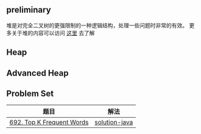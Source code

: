 ## preliminary

堆是对完全二叉树的更强限制的一种逻辑结构，处理一些问题时非常的有效。
更多关于堆的内容可以访问
[这里](https://pineapple-man.github.io/2021/12/07/%E8%AE%A1%E7%AE%97%E6%9C%BA%E5%9F%BA%E7%A1%80/%E6%95%B0%E6%8D%AE%E7%BB%93%E6%9E%84/%E5%A0%86/)
去了解

## Heap

## Advanced Heap

## Problem Set
|                                       题目                                        |        解法         |
|:-------------------------------------------------------------------------------:|:-----------------:|
| [692. Top K Frequent Words](https://leetcode.cn/problems/top-k-frequent-words/) | [solution-java](src/main/java/com/pineapple/TopK.java) |
